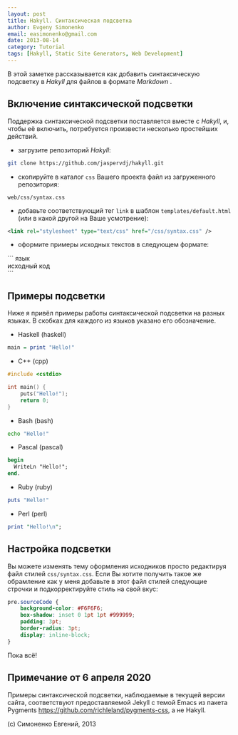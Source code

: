 ```yaml
---
layout: post
title: Hakyll. Синтаксическая подсветка
author: Evgeny Simonenko
email: easimonenko@gmail.com
date: 2013-08-14
category: Tutorial
tags: [Hakyll, Static Site Generators, Web Development]
---
```


В этой заметке рассказывается как добавить синтаксическую подсветку в _Hakyll_
для файлов в формате _Markdown_ .

<!-- end-of-lead -->

## Включение синтаксической подсветки

Поддержка синтаксической подсветки поставляется вместе с _Hakyll_, и, чтобы её
включить, потребуется произвести несколько простейших действий.

- загрузите репозиторий _Hakyll_:

``` bash
git clone https://github.com/jaspervdj/hakyll.git
```

- скопируйте в каталог `css` Вашего проекта файл из загруженного репозитория:

```
web/css/syntax.css
```

- добавьте соответствующий тег `link` в шаблон
    `templates/default.html` (или в какой другой на Ваше усмотрение):

``` xml
<link rel="stylesheet" type="text/css" href="/css/syntax.css" />
```

- оформите примеры исходных текстов в следующем формате:

\`\`\` язык<br />
исходный код<br />
\`\`\`

## Примеры подсветки

Ниже я привёл примеры работы синтаксической подсветки на разных языках. В
скобках для каждого из языков указано его обозначение.

- Haskell (haskell)

``` haskell
main = print "Hello!"
```

- C++ (cpp)

``` cpp
#include <cstdio>

int main() {
    puts("Hello!");
    return 0;
}
```

- Bash (bash)

``` bash
echo "Hello!"
```

- Pascal (pascal)

``` pascal
begin
  WriteLn "Hello!";
end.
```

- Ruby (ruby)

``` ruby
puts "Hello!"
```

- Perl (perl)

``` perl
print "Hello!\n";
```

## Настройка подсветки

Вы можете изменять тему оформления исходников просто редактируя
файл стилей `css/syntax.css`. Если Вы хотите получить такое же обрамление
как у меня добавьте в этот файл стилей следующие строчки и подкорректируйте
стиль на свой вкус:

``` css
pre.sourceCode {
    background-color: #F6F6F6;
    box-shadow: inset 0 1pt 1pt #999999;
    padding: 3pt;
    border-radius: 3pt;
    display: inline-block;
}
```

Пока всё!

## Примечание от 6 апреля 2020

Примеры синтаксической подсветки, наблюдаемые в текущей версии сайта,
соответствуют предоставляемой Jekyll с темой Emacs из пакета Pygments
<https://github.com/richleland/pygments-css>, а не Hakyll.

(c) Симоненко Евгений, 2013
